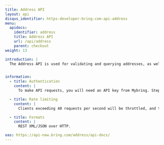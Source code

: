 ```yaml
---
title: Address API
layout: api
disqus_identifier: https-developer-bring-com-api-address
menu:
  apidocs:
    identifier: address
    title: Address API
    url: /api/address
    parent: checkout
weight: 13

introduction: |
  The Address API is used for validating and querying addresses, as well as getting suggestions in scenarios where the complete address is not known. It currently supports Norwegian addresses (street, place and postal place addresses). Addresses validated by this API are guaranteed to be valid and it is therefore recommended to validate addresses that are used as input to Booking and Checkout related APIs.


information:
  - title: Authentication
    content: |
      To make API requests, you will need an API key from Mybring. Steps for getting a key and description of headers can be found on the general API [Getting Started / Authentication](/api/#authentication) page. In addition to authentication, you need to be [authorized](#authorization).

  - title: Rate limiting
    content: |
      Clients exceeding 40 requests per second will be throttled, and the response will contain http status code 429. If you have a use case requiring rates above the limit, please contact developer-booking@bring.com for assistance.

  - title: Formats
    content: |
      REST XML/JSON over HTTP.

oas: https://api-new.bring.com/address/api-docs/
---
```

